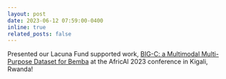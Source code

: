 ```yaml
---
layout: post
date: 2023-06-12 07:59:00-0400
inline: true
related_posts: false
---
```


Presented our Lacuna Fund supported work, [BIG-C: a Multimodal Multi-Purpose Dataset for Bemba](https://aclanthology.org/2023.acl-long.115/) at the AfricAI 2023 conference in Kigali, Rwanda!
